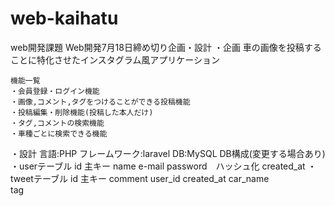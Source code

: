 # web-kaihatu
web開発課題
Web開発7月18日締め切り企画・設計
・企画
	車の画像を投稿することに特化させたインスタグラム風アプリケーション
	
	機能一覧
	・会員登録・ログイン機能
	・画像,コメント,タグをつけることができる投稿機能	
	・投稿編集・削除機能(投稿した本人だけ)
	・タグ,コメントの検索機能
	・車種ごとに検索できる機能


・設計
	言語:PHP
	フレームワーク:laravel
	DB:MySQL
		DB構成(変更する場合あり)
		・userテーブル
			id 主キー
			name
			e-mail
			password　ハッシュ化
			created_at
		・ tweetテーブル
			id 主キー
			comment
			user_id
			created_at
			car_name			
			tag
	
